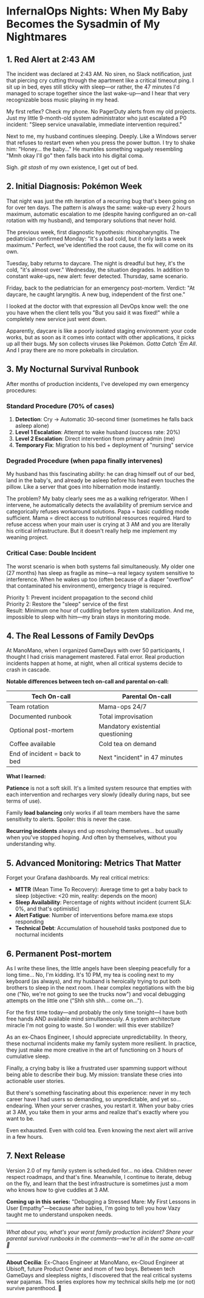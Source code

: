 # InfernalOps Nights: When My Baby Becomes the Sysadmin of My Nightmares

## 1. Red Alert at 2:43 AM

The incident was declared at 2:43 AM. No siren, no Slack notification, just that piercing cry cutting through the apartment like a critical timeout ping. I sit up in bed, eyes still sticky with sleep—or rather, the 47 minutes I'd managed to scrape together since the last wake-up—and I hear that very recognizable boss music playing in my head.

My first reflex? Check my phone. No PagerDuty alerts from my old projects. Just my little 9-month-old system administrator who just escalated a P0 incident: "Sleep service unavailable, immediate intervention required."

Next to me, my husband continues sleeping. Deeply. Like a Windows server that refuses to restart even when you press the power button. I try to shake him: "Honey... the baby..." He mumbles something vaguely resembling "Mmh okay I'll go" then falls back into his digital coma.

Sigh. *git stash* of my own existence, I get out of bed.

## 2. Initial Diagnosis: Pokémon Week

That night was just the nth iteration of a recurring bug that's been going on for over ten days. The pattern is always the same: wake-up every 2 hours maximum, automatic escalation to me (despite having configured an on-call rotation with my husband), and temporary solutions that never hold.

The previous week, first diagnostic hypothesis: rhinopharyngitis. The pediatrician confirmed Monday: "It's a bad cold, but it only lasts a week maximum." Perfect, we've identified the root cause, the fix will come on its own.

Tuesday, baby returns to daycare. The night is dreadful but hey, it's the cold, "it's almost over." Wednesday, the situation degrades. In addition to constant wake-ups, new alert: fever detected. Thursday, same scenario.

Friday, back to the pediatrician for an emergency post-mortem. Verdict: "At daycare, he caught laryngitis. A new bug, independent of the first one."

I looked at the doctor with that expression all DevOps know well: the one you have when the client tells you "But you said it was fixed!" while a completely new service just went down.

Apparently, daycare is like a poorly isolated staging environment: your code works, but as soon as it comes into contact with other applications, it picks up all their bugs. My son collects viruses like Pokémon. _Gotta Catch 'Em All_. And I pray there are no more pokeballs in circulation.

## 3. My Nocturnal Survival Runbook

After months of production incidents, I've developed my own emergency procedures:

### Standard Procedure (70% of cases)
1. **Detection**: Cry → Automatic 30-second timer (sometimes he falls back asleep alone)
2. **Level 1 Escalation**: Attempt to wake husband (success rate: 20%)
3. **Level 2 Escalation**: Direct intervention from primary admin (me)
4. **Temporary Fix**: Migration to his bed + deployment of "nursing" service

### Degraded Procedure (when papa finally intervenes)
My husband has this fascinating ability: he can drag himself out of our bed, land in the baby's, and already be asleep before his head even touches the pillow. Like a server that goes into hibernation mode instantly.

The problem? My baby clearly sees me as a walking refrigerator. When I intervene, he automatically detects the availability of premium service and categorically refuses workaround solutions. Papa = basic cuddling mode sufficient. Mama = direct access to nutritional resources required. Hard to refuse access when your main user is crying at 3 AM and you are literally his critical infrastructure. But it doesn't really help me implement my weaning project.

### Critical Case: Double Incident
The worst scenario is when both systems fail simultaneously. My older one (27 months) has sleep as fragile as mine—a real legacy system sensitive to interference. When he wakes up too (often because of a diaper "overflow" that contaminated his environment), emergency triage is required.

Priority 1: Prevent incident propagation to the second child  
Priority 2: Restore the "sleep" service of the first  
Result: Minimum one hour of cuddling before system stabilization. And me, impossible to sleep with him—my brain stays in monitoring mode.

## 4. The Real Lessons of Family DevOps

At ManoMano, when I organized GameDays with over 50 participants, I thought I had crisis management mastered. Fatal error. Real production incidents happen at home, at night, when all critical systems decide to crash in cascade.

**Notable differences between tech on-call and parental on-call:**

| Tech On-call | Parental On-call |
|---|---|
| Team rotation | Mama-ops 24/7 |
| Documented runbook | Total improvisation |
| Optional post-mortem | Mandatory existential questioning |
| Coffee available | Cold tea on demand |
| End of incident = back to bed | Next "incident" in 47 minutes |

**What I learned:**

**Patience** is not a soft skill. It's a limited system resource that empties with each intervention and recharges very slowly (ideally during naps, but see terms of use).

Family **load balancing** only works if all team members have the same sensitivity to alerts. Spoiler: this is never the case.

**Recurring incidents** always end up resolving themselves... but usually when you've stopped hoping. And often by themselves, without you understanding why.

## 5. Advanced Monitoring: Metrics That Matter

Forget your Grafana dashboards. My real critical metrics:

- **MTTR** (Mean Time To Recovery): Average time to get a baby back to sleep (objective: <20 min, reality: depends on the moon)
- **Sleep Availability**: Percentage of nights without incident (current SLA: 0%, and that's optimistic)
- **Alert Fatigue**: Number of interventions before mama.exe stops responding
- **Technical Debt**: Accumulation of household tasks postponed due to nocturnal incidents

## 6. Permanent Post-mortem

As I write these lines, the little angels have been sleeping peacefully for a long time... No, I'm kidding. It's 10 PM, my tea is cooling next to my keyboard (as always), and my husband is heroically trying to put both brothers to sleep in the next room. I hear complex negotiations with the big one ("No, we're not going to see the trucks now") and vocal debugging attempts on the little one ("Shh shh shh... come on...").

For the first time today—and probably the only time tonight—I have both free hands AND available mind simultaneously. A system architecture miracle I'm not going to waste. So I wonder: will this ever stabilize?

As an ex-Chaos Engineer, I should appreciate unpredictability. In theory, these nocturnal incidents make my family system more resilient. In practice, they just make me more creative in the art of functioning on 3 hours of cumulative sleep.

Finally, a crying baby is like a frustrated user spamming support without being able to describe their bug. My mission: translate these cries into actionable user stories.

But there's something fascinating about this experience: never in my tech career have I had users so demanding, so unpredictable, and yet so... endearing. When your server crashes, you restart it. When your baby cries at 3 AM, you take them in your arms and realize that's exactly where you want to be.

Even exhausted. Even with cold tea. Even knowing the next alert will arrive in a few hours.

## 7. Next Release

Version 2.0 of my family system is scheduled for... no idea. Children never respect roadmaps, and that's fine. Meanwhile, I continue to iterate, debug on the fly, and learn that the best infrastructure is sometimes just a mom who knows how to give cuddles at 3 AM.

**Coming up in this series:** "Debugging a Stressed Mare: My First Lessons in User Empathy"—because after babies, I'm going to tell you how Vazy taught me to understand unspoken needs.

---

*What about you, what's your worst family production incident? Share your parental survival runbooks in the comments—we're all in the same on-call! 🍵*

---

**About Cecilia**: Ex-Chaos Engineer at ManoMano, ex-Cloud Engineer at Ubisoft, future Product Owner and mom of two boys. Between tech GameDays and sleepless nights, I discovered that the real critical systems wear pajamas. This series explores how my technical skills help me (or not) survive parenthood. 🍵